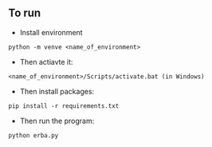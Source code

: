 ## To run

- Install environment
```shell
python -m venve <name_of_environment>
```
- Then actiavte it:
```shell
<name_of_environment>/Scripts/activate.bat (in Windows)
```
- Then install packages:
```shell
pip install -r requirements.txt
```
- Then run the program:
```shell
python erba.py
```
